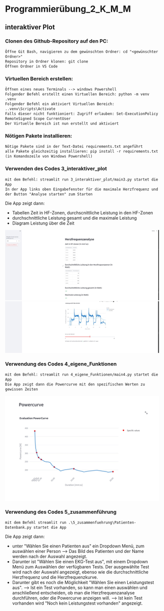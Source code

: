 # Programmierübung_2_K_M_M
## interaktiver Plot
### Clonen des Github-Repository auf den PC:

    Öffne Git Bash, navigieren zu dem gewünschten Ordner: cd "<gewünschter Ordner>"
    Repository in Ordner klonen: git clone
    Öffnen Ordner in VS Code

### Virtuellen Bereich erstellen:

    Öffnen eines neues Terminals --> windows Powershell
    Folgender Befehl erstellt einen Virtuellen Bereich: python -m venv .venv
    Folgender Befehl ein aktiviert Virtuellen Bereich: ..venv\Scripts\Activate
    Falls dieser nicht funktioniert: Zugriff erlauben: Set-ExecutionPolicy RemoteSigned Scope CurrentUser
    Der Virtuelle Bereich ist nun erstellt und aktiviert

### Nötigen Pakete installieren:

    Nötige Pakete sind in der Text-Datei requirements.txt angeführt
    alle Pakete gleichzeitig installieren: pip install -r requirements.txt (in Komandozeile von Windows Powershell)

### Verwenden des Codes 3_interaktiver_plot

    mit dem Befehl: streamlit run 3_interaktiver_plot/main3.py startet die App
    In der App links oben Eingabefenster für die maximale Herzfrequenz und der Button "Analyse starten" zum Starten 
Die App zeigt dann: 
* Tabellen Zeit in HF-Zonen, durchscnittliche Leistung in den HF-Zonen                     
* durchschnittliche Leistung gesamt und die maximale Leistung
* Diagram Leistung über die Zeit

![Screenshot](data/screenshots/3_1.jpg)
![Screenshot](data/screenshots/3_2.jpg)

### Verwendung des Codes 4_eigene_Funktionen

    mit dem Befehl: streamlit run 4_eigene_Funktionen/main4.py startet die App
    Die App zeigt dann die Powercurve mit den spezifischen Werten zu gewissen Zeiten

![Screenshot](data/screenshots/4.jpg)

### Verwendung des Codes 5_zusammenführung
    mit dem Befehl streamlit run .\5_zusammenfuehrung\Patienten-Datenbank.py startet die App
Die App zeigt dann: 
* unter "Wählen Sie einen Patienten aus" ein Dropdown Menü, zum auswählen einer Person --> Das Bild des Patienten und der Name werden nach der Auswahl angezeigt.                     
* Darunter ist "Wählen Sie einen EKG-Test aus", mit einem Dropdown Menü zum Auswählen der verfügbaren Tests. Der ausgewählte Test wird nach der Auswahl angezeigt, ebenso wie die durchschnittliche Herzfrequenz und die Herzfrequenzkurve.
* Darunter gibt es noch die Möglichkeit "Wählen Sie einen Leistungstest aus".
--> Ist ein Test vorhanden, so kann man einen auswählen und anschließend entscheiden, ob man die Herzfrequenzanalyse durchführen, oder die Powercurve anzeigen will.
--> Ist kein Test vorhanden wird "Noch kein Leistungstest vorhanden" angezeigt.